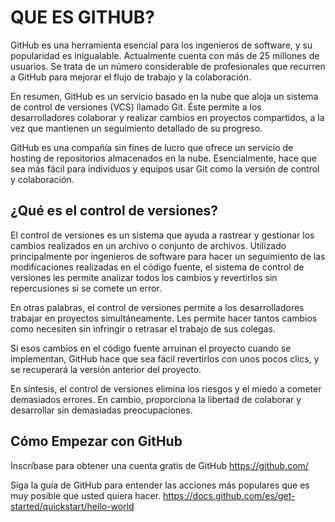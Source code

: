 # QUE ES GITHUB? 
GitHub es una herramienta esencial para los ingenieros de software, y su popularidad es inigualable. Actualmente cuenta con más de 25 millones de usuarios. Se trata de un número considerable de profesionales que recurren a GitHub para mejorar el flujo de trabajo y la colaboración.

En resumen, GitHub es un servicio basado en la nube que aloja un sistema de control de versiones (VCS) llamado Git. Éste permite a los desarrolladores colaborar y realizar cambios en proyectos compartidos, a la vez que mantienen un seguimiento detallado de su progreso.

GitHub es una compañía sin fines de lucro que ofrece un servicio de hosting de repositorios almacenados en la nube. Esencialmente, hace que sea más fácil para individuos y equipos usar Git como la versión de control y colaboración.

##  ¿Qué es el control de versiones?
El control de versiones es un sistema que ayuda a rastrear y gestionar los cambios realizados en un archivo o conjunto de archivos. Utilizado principalmente por ingenieros de software para hacer un seguimiento de las modificaciones realizadas en el código fuente, el sistema de control de versiones les permite analizar todos los cambios y revertirlos sin repercusiones si se comete un error.

En otras palabras, el control de versiones permite a los desarrolladores trabajar en proyectos simultáneamente. Les permite hacer tantos cambios como necesiten sin infringir o retrasar el trabajo de sus colegas.

Si esos cambios en el código fuente arruinan el proyecto cuando se implementan, GitHub hace que sea fácil revertirlos con unos pocos clics, y se recuperará la versión anterior del proyecto.

En síntesis, el control de versiones elimina los riesgos y el miedo a cometer demasiados errores. En cambio, proporciona la libertad de colaborar y desarrollar sin demasiadas preocupaciones.

## Cómo Empezar con GitHub

Inscríbase para obtener una cuenta gratis de GitHub
https://github.com/

Siga la guía de GitHub para entender las acciones más populares que es muy posible que usted quiera hacer.
https://docs.github.com/es/get-started/quickstart/hello-world
